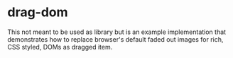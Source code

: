 # drag-dom

This not meant to be used as library but is an example implementation that demonstrates how to replace browser's default faded out images for rich, CSS styled, DOMs as dragged item.
